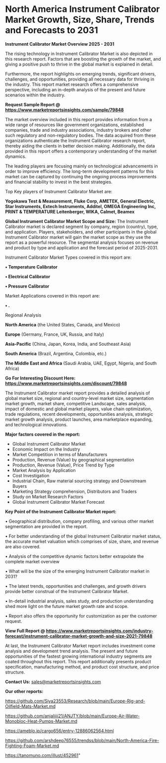 # North America Instrument Calibrator Market Growth, Size, Share, Trends and Forecasts to 2031

<Strong> Instrument Calibrator Market Overview 2025 - 2031</strong>

The rising technology in Instrument Calibrator Market is also depicted in this research report. Factors that are boosting the growth of the market, and giving a positive push to thrive in the global market is explained in detail.

Furthermore, the report highlights on emerging trends, significant drivers, challenges, and opportunities, providing all necessary data for thriving in the industry. This report market research offers a comprehensive perspective, including an in-depth analysis of the present and future scenarios within the industry.

<strong>Request Sample Report @ <a href=https://www.marketreportsinsights.com/sample/79848>https://www.marketreportsinsights.com/sample/79848</a></strong>

The market overview included in this report provides information from a wide range of resources like government organizations, established companies, trade and industry associations, industry brokers and other such regulatory and non-regulatory bodies. The data acquired from these organizations authenticate the Instrument Calibrator research report, thereby aiding the clients in better decision making. Additionally, the data provided in this report offers a contemporary understanding of the market dynamics.

The leading players are focusing mainly on technological advancements in order to improve efficiency. The long-term development patterns for this market can be captured by continuing the ongoing process improvements and financial stability to invest in the best strategies.

Top Key players of Instrument Calibrator Market are:

<strong>Yogokawa Test & Measurement, Fluke Corp, AMETEK, General Electric, Star Instruments, Extech Instruments, Additel, OMEGA Engineering Inc, PRINT & TEMPERATURE Leitenberger, WIKA, Calmet, Beamex</strong>

<strong><b>Global Instrument Calibrator Market Scope and Size:</b></strong>
The Instrument Calibrator market is declared segment by company, region (country), type, and application. Players, stakeholders, and other participants in the global Instrument Calibrator market will gain the market scope as they use the report as a powerful resource. The segmental analysis focuses on revenue and product by type and application and the forecast period of 2025-2031.

Instrument Calibrator Market Types covered in this report are:

<strong>• Temperature Calibrator

• Electrical Calibrator

• Pressure Calibrator</strong>

Market Applications covered in this report are:

<strong>• .</strong> 

Regional Analysis

<strong>North America</strong> (the United States, Canada, and Mexico)

<strong>Europe</strong> (Germany, France, UK, Russia, and Italy)

<strong>Asia-Pacific</strong> (China, Japan, Korea, India, and Southeast Asia)

<strong>South America</strong> (Brazil, Argentina, Colombia, etc.)

<strong>The Middle East and Africa</strong> (Saudi Arabia, UAE, Egypt, Nigeria, and South Africa)

<strong>Go For Interesting Discount Here: <a href=https://www.marketreportsinsights.com/discount/79848>https://www.marketreportsinsights.com/discount/79848</a></strong>

The Instrument Calibrator market report provides a detailed analysis of global market size, regional and country-level market size, segmentation market growth, market share, competitive Landscape, sales analysis, impact of domestic and global market players, value chain optimization, trade regulations, recent developments, opportunities analysis, strategic market growth analysis, product launches, area marketplace expanding, and technological innovations.

<strong><b>Major factors covered in the report:</b></strong>
<ul>
  <li>Global Instrument Calibrator Market </li>
  <li>Economic Impact on the Industry</li>
  <li>Market Competition in terms of Manufacturers</li>
  <li>Production, Revenue (Value) by geographical segmentation</li>
  <li>Production, Revenue (Value), Price Trend by Type</li>
  <li>Market Analysis by Application</li>
  <li>Cost Investigation</li>
  <li>Industrial Chain, Raw material sourcing strategy and Downstream Buyers</li>
  <li>Marketing Strategy comprehension, Distributors and Traders</li>
  <li>Study on Market Research Factors</li>
  <li>Global Instrument Calibrator Market Forecast</li>
</ul>

<strong><b>Key Point of the Instrument Calibrator Market report:</b></strong>

• Geographical distribution, company profiling, and various other market segmentation are provided in the report.

• For better understanding of the global Instrument Calibrator market status, the accurate market valuation which comprises of size, share, and revenue are also covered.

• Analysis of the competitive dynamic factors better extrapolate the complete market overview

• What will be the size of the emerging Instrument Calibrator market in 2031?

• The latest trends, opportunities and challenges, and growth drivers provide better construal of the Instrument Calibrator Market.

• In-detail industrial analysis, sales study, and production understanding shed more light on the future market growth rate and scope.

• Report also offers the opportunity for customization as per the customer request.

<strong><b>View Full Report @ <a href=https://www.marketreportsinsights.com/industry-forecast/instrument-calibrator-market-growth-and-size-2021-79848>https://www.marketreportsinsights.com/industry-forecast/instrument-calibrator-market-growth-and-size-2021-79848</a></b></strong>


At last, the Instrument Calibrator Market report includes investment come analysis and development trend analysis. The present and future opportunities of the fastest growing international industry segments are coated throughout this report. This report additionally presents product specification, manufacturing method, and product cost structure, and price structure.

<strong>Contact Us:</strong>
sales@marketreportsinsights.com

<strong>Our other reports:</strong>

<a href=https://github.com/Siya23553/Research/blob/main/Europe-Rig-and-Oilfield-Mats-Market.md>https://github.com/Siya23553/Research/blob/main/Europe-Rig-and-Oilfield-Mats-Market.md</a>

<a href=https://github.com/anjaliiii21/ANJTY/blob/main/Europe-Air-Water-Monobloc-Heat-Pumps-Market.md>https://github.com/anjaliiii21/ANJTY/blob/main/Europe-Air-Water-Monobloc-Heat-Pumps-Market.md</a>

<a href=https://ameblo.jp/cargo656/entry-12886062564.html>https://ameblo.jp/cargo656/entry-12886062564.html</a>

<a href=https://github.com/arshdeep76555/trendss/blob/main/North-America-Fire-Fighting-Foam-Market.md>https://github.com/arshdeep76555/trendss/blob/main/North-America-Fire-Fighting-Foam-Market.md</a>

<a href=https://tanomuno.com/illust/452961>https://tanomuno.com/illust/452961</a>"
